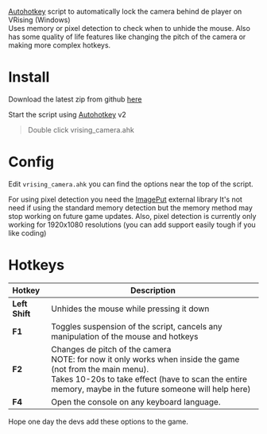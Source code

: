 [Autohotkey](https://www.autohotkey.com/download/ahk-v2.exe) script to automatically lock the camera behind de player on VRising (Windows)  
Uses memory or pixel detection to check when to unhide the mouse.
Also has some quality of life features like changing the pitch of the camera or making more complex hotkeys.

# Install
 
Download the latest zip from github [here](https://github.com/tekert/VRisingCameraScript/archive/refs/heads/master.zip)

Start the script using [Autohotkey](https://www.autohotkey.com/download/ahk-v2.exe) v2  
> Double click vrising_camera.ahk 


# Config
Edit `vrising_camera.ahk` you can find the options near the top of the script.

For using pixel detection you need the [ImagePut](https://github.com/iseahound/ImagePut) external library
It's not need if using the standard memory detection but the memory method may stop working on future game updates.
Also, pixel detection is currently only working for 1920x1080 resolutions (you can add support easily tough if you like coding)

# Hotkeys

| Hotkey | Description |
| :--- | ----------- |
| **Left Shift** | Unhides the mouse while pressing it down |
| **F1** | Toggles suspension of the script, cancels any manipulation of the mouse and hotkeys | 
| **F2** | Changes de pitch of the camera <br> NOTE: for now it only works when inside the game (not from the main menu). <br> Takes 10-20s to take effect (have to scan the entire memory, maybe in the future someone will help here)| 
| **F4** | Open the console on any keyboard language.| 


Hope one day the devs add these options to the game.  
